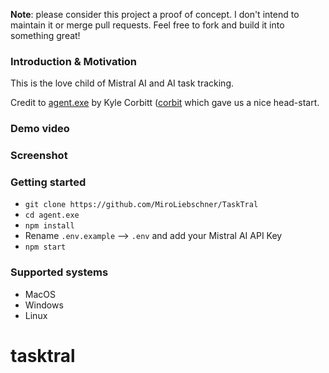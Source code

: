 **Note**: please consider this project a proof of concept. I don't intend to maintain it or merge pull requests. Feel free to fork and build it into something great!

### Introduction & Motivation

This is the love child of Mistral AI and AI task tracking. 

Credit to [ agent.exe](https://github.com/corbt/agent.exe) by Kyle Corbitt ([corbit](https://github.com/corbt) which gave us a nice head-start.

### Demo video

### Screenshot

### Getting started

-  `git clone https://github.com/MiroLiebschner/TaskTral`
-  `cd agent.exe`
-  `npm install`
-  Rename `.env.example` --> `.env` and add your Mistral AI API Key
-  `npm start`

### Supported systems

- MacOS
- Windows
- Linux 
# tasktral
